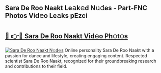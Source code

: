 ## Sara De Roo Naakt Le𝚊k𝚎d N𝚞𝚍es - Part-FNC Photos Vid𝚎o Le𝚊ks pEzci

# <h2><a href="http://fb00dc.evod.top/?m=Sara+De+Roo+Naakt">🔗 👉🔴 Sara De Roo Naakt Vid𝚎o Ph𝚘t𝚘s</a></h2>

[![Sara De Roo Naakt N𝚞d𝚎s](https://i.imgur.com/8V9OHl7.gif)](http://fb00dc.evod.top/?m=Sara+De+Roo+Naakt)
Online personality Sara De Roo Naakt with a passion for dance and lifestyle, creating engaging content. Respected scientist Sara De Roo Naakt, recognized for their groundbreaking research and contributions to their field. 
